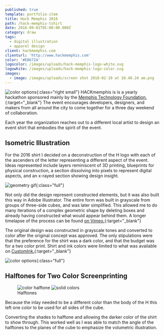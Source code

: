 ```yaml
---
published: true
template: portfolio-item
title: Hack Memphis 2016
path: /hack-memphis-tshirt
date: 2016-09-01T05:00:00.000Z
category: draw
tags:
  - digital illustration
  - apparel design
client: hackmemphis.com
clienturl: 'http://www.hackmemphis.com'
color: '#E86724'
logocolor: /images/uploads/hack-memphis-logo-white.svg
logowhite: /images/uploads/hack-memphis-logo-color.svg
images:
  - image: /images/uploads/screen shot 2018-02-10 at 10.40.24 am.png
---
```


![color options](/assets/images/portfolio/hack-memphis-2016/logo.png){:class="right small"}
HACKmemphis is is a yearly hackathon sponsored mainly by the [Memphis Technology Foundation.](http://www.memphistechnology.org/){:target="_blank"} The event encourages developers, designers, and makers from all around the city to come together for a three day weekend of collaboration.

Each year the organization reaches out to a different local artist to design an event shirt that embodies the spirit of the event.

## Isometric Illustration

For the 2016 shirt I decided on a deconstruction of the H logo with each of the ascenders of the letter representing a different aspect of the event. Ideas represented include layers reminiscent of 3D printing, blueprints for physical construction, a section dissolving into pixels to represent digital aspects, and an x-rayed section showing design insight.

![geometry gif](/assets/images/portfolio/hack-memphis-2016/geometry.gif){:class="full"}

Not only did the design represent constructed elements, but it was also built this way in Adobe Illustrator. The entire form was built in grayscale from groups of three-side cubes, and was later simplified. This allowed me to do many iterations of a complex geometric shape by deleting boxes and already having constructed what would appear behind them. A longer timelapse of the process can be found [on Vimeo.](https://vimeo.com/231281744){:target="_blank"}

The original design was constructed in grayscale tones and converted to color after the original concept was approved. The only stipulations were that the preference for the shirt was a dark color, and that the budget was for a two color print. Shirt and ink colors were limited to what was available on [CustomInk.](https://www.customink.com/products/styles/canvas-tri-blend-t-shirt/242000){:target="_blank"}

![color options](/assets/images/portfolio/hack-memphis-2016/color-options.jpg){:class="full"}

## Halftones for Two Color Screenprinting

<figure class="compare left">
    <img src="/assets/images/portfolio/hack-memphis-2016/hover-screen-2.jpg" alt="color halftone">
    <img src="/assets/images/portfolio/hack-memphis-2016/hover-solid-2.jpg" alt="solid colors">
    <figcaption>Halftones</figcaption>
</figure>
Because the inlay needed to be a different color than the body of the H this left one color to be used for all sides of the cube.

Converting the shades to halftone and allowing the darker color of the shirt to show through. This worked well as I was able to match the angle of the halftones to the planes of the cube to emphasize the volumetric illustration.
